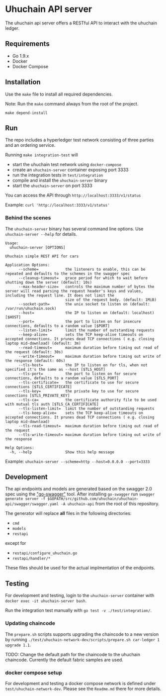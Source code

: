 # Uhuchain API server

The uhuchain api server offers a RESTful API to interact with the uhuchain ledger.

## Requirements

* Go 1.9.x
* Docker
* Docker Compose

## Installation

Use the `make` file to install all required dependencies.

Note: Run the `make` command always from the root of the project.

```
make depend-install
```

## Run 

The repo includes a hyperledger test network consisting of three parties and an ordering service.

Running `make integration-test` will 
* start the uhuchain test network using `docker-compose` 
* create an `uhuchain-server` container exposing port 3333
* run the integration tests in `test/integration`
* compile and install the `uhuchain-server` binary
* start the `uhuchain-server` on port 3333

You can access the API through `http://localhost:3333/v1/status`

Example: `curl 'http://localhost:3333/v1/status'`

### Behind the scenes
The `uhuchain-server` binary has several command line options. Use `uhuchain-server --help` for details.

```
Usage:
  uhuchain-server [OPTIONS]

Uhuchain simple REST API for cars

Application Options:
      --scheme=            the listeners to enable, this can be repeated and defaults to the schemes in the swagger spec
      --cleanup-timeout=   grace period for which to wait before shutting down the server (default: 10s)
      --max-header-size=   controls the maximum number of bytes the server will read parsing the request header's keys and values, including the request line. It does not limit the
                           size of the request body. (default: 1MiB)
      --socket-path=       the unix socket to listen on (default: /var/run/uhuchain.sock)
      --host=              the IP to listen on (default: localhost) [$HOST]
      --port=              the port to listen on for insecure connections, defaults to a random value [$PORT]
      --listen-limit=      limit the number of outstanding requests
      --keep-alive=        sets the TCP keep-alive timeouts on accepted connections. It prunes dead TCP connections ( e.g. closing laptop mid-download) (default: 3m)
      --read-timeout=      maximum duration before timing out read of the request (default: 30s)
      --write-timeout=     maximum duration before timing out write of the response (default: 60s)
      --tls-host=          the IP to listen on for tls, when not specified it's the same as --host [$TLS_HOST]
      --tls-port=          the port to listen on for secure connections, defaults to a random value [$TLS_PORT]
      --tls-certificate=   the certificate to use for secure connections [$TLS_CERTIFICATE]
      --tls-key=           the private key to use for secure conections [$TLS_PRIVATE_KEY]
      --tls-ca=            the certificate authority file to be used with mutual tls auth [$TLS_CA_CERTIFICATE]
      --tls-listen-limit=  limit the number of outstanding requests
      --tls-keep-alive=    sets the TCP keep-alive timeouts on accepted connections. It prunes dead TCP connections ( e.g. closing laptop mid-download)
      --tls-read-timeout=  maximum duration before timing out read of the request
      --tls-write-timeout= maximum duration before timing out write of the response

Help Options:
  -h, --help               Show this help message
```
Example: `uhuchain-server --scheme=http --host=0.0.0.0 --port=3333`

## Development

The api endpoints and models are generated based on the swagger 2.0 spec using the ["go-swagger"](https://goswagger.io) tool. After installing `go-swagger` run `swagger generate server -f $GOPATH/src/github.com/uhuchain/uhuchain-api/swagger/swagger.yaml -A uhuchain-api` from the root of this repository.

The generator will replace **all** files in the following directories:

* `cmd`
* `models`
* `restapi`

except for

* `restapi/configure_uhuchain.go`
* `restapi/handler/*`

These files should be used for the actual implmentation of the endpoints.

## Testing

For development and testing, login to the `uhuchain-server` container with `docker exec -it uhuchain-server bash`.

Run the integration test manually with `go test -v ./test/integration/`.

### Updating chaincode

The `prepare.sh` scripts supports upgrading the chaincode to a new version by running `./test/uhuchain-network-dev/scripts/prepare.sh car-ledger 1 upgrade 1.1`. 

TODO: Change the default path for the chaincode to the uhuchain chaincode. Currently the default fabric samples are used.

### docker compose setup

For development and testing a docker compose network is defined under `test/uhuchain-network-dev`. Please see the `Readme.md` there for more details.

